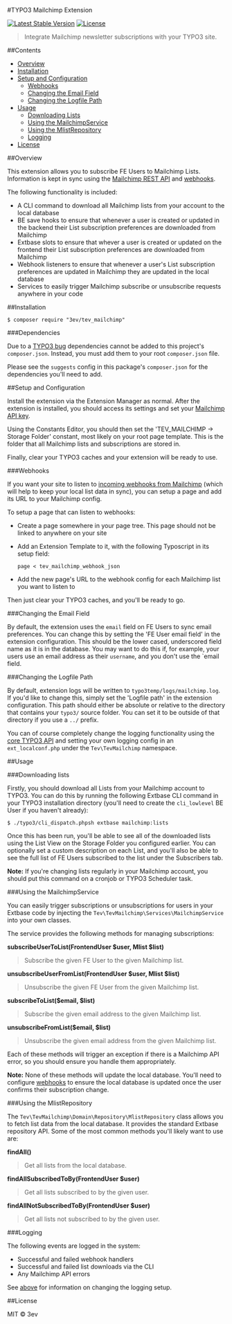#TYPO3 Mailchimp Extension

[![Latest Stable Version](https://poser.pugx.org/3ev/tev_mailchimp/version)](https://packagist.org/packages/3ev/tev_mailchimp) [![License](https://poser.pugx.org/3ev/tev_mailchimp/license)](https://packagist.org/packages/3ev/tev_mailchimp)

> Integrate Mailchimp newsletter subscriptions with your TYPO3 site.

##Contents

* [Overview](#overview)
* [Installation](#installation)
* [Setup and Configuration](#setup-and-configuration)
    * [Webhooks](#webhooks)
    * [Changing the Email Field](#changing-the-email-field)
    * [Changing the Logfile Path](#changing-the-logfile-path)
* [Usage](#usage)
    * [Downloading Lists](#downloading-lists)
    * [Using the MailchimpService](#using-the-mailchimpservice)
    * [Using the MlistRepository](#using-the-mlistrepository)
    * [Logging](#logging)
* [License](#license)

##Overview

This extension allows you to subscribe FE Users to Mailchimp Lists. Information
is kept in sync using the [Mailchimp REST API](http://kb.mailchimp.com/api/) and
[webhooks](https://apidocs.mailchimp.com/webhooks/).

The following functionality is included:

* A CLI command to download all Mailchimp lists from your account to the local
database
* BE save hooks to ensure that whenever a user is created or updated in the backend
their List subscription preferences are downloaded from Mailchimp
* Extbase slots to ensure that whever a user is created or updated on the frontend
their List subscription preferences are downloaded from Mailchimp
* Webhook listeners to ensure that whenever a user's List subscription preferences
are updated in Mailchimp they are updated in the local database
* Services to easily trigger Mailchimp subscribe or unsubscribe requests anywhere
in your code

##Installation

```
$ composer require "3ev/tev_mailchimp"
```

###Dependencies

Due to a [TYPO3 bug](https://forge.typo3.org/issues/54491) dependencies cannot
be added to this project's `composer.json`. Instead, you must add them to your
root `composer.json` file.

Please see the `suggests` config in this package's `composer.json` for the
dependencies you'll need to add.

##Setup and Configuration

Install the extension via the Extension Manager as normal. After the extension
is installed, you should access its settings and set your [Mailchimp API key](http://kb.mailchimp.com/accounts/management/about-api-keys).

Using the Constants Editor, you should then set the 'TEV_MAILCHIMP -> Storage Folder'
constant, most likely on your root page template. This is the folder that all
Mailchimp lists and subscriptions are stored in.

Finally, clear your TYPO3 caches and your extension will be ready to use.

###Webhooks

If you want your site to listen to [incoming webhooks from Mailchimp](https://apidocs.mailchimp.com/webhooks/)
(which will help to keep your local list data in sync), you can setup a page
and add its URL to your Mailchimp config.

To setup a page that can listen to webhooks:

* Create a page somewhere in your page tree. This page should not be linked to
anywhere on your site
* Add an Extension Template to it, with the following Typoscript in its setup field:

    ```
    page < tev_mailchimp_webhook_json
    ```
* Add the new page's URL to the webhook config for each Mailchimp list you want
to listen to

Then just clear your TYPO3 caches, and you'll be ready to go.

###Changing the Email Field

By default, the extension uses the `email` field on FE Users to sync email
preferences. You can change this by setting the 'FE User email field' in the
extension configuration. This should be the lower cased, underscored field name
as it is in the database. You may want to do this if, for example, your users
use an email address as their `username`, and you don't use the `email field.

###Changing the Logfile Path

By default, extension logs will be written to `typo3temp/logs/mailchimp.log`. If
you'd like to change this, simply set the 'Logfile path' in the extension
configuration. This path should either be absolute or relative to the directory
that contains your `typo3/` source folder. You can set it to be outside of that
directory if you use a `../` prefix.

You can of course completely change the logging functionality using the
[core TYPO3 API](https://docs.typo3.org/typo3cms/CoreApiReference/ApiOverview/Logging/Configuration/Index.html)
and setting your own logging config in an `ext_localconf.php` under the
`Tev\TevMailchimp` namespace.

##Usage

###Downloading lists

Firstly, you should download all Lists from your Mailchimp account to TYPO3. You
can do this by running the following Extbase CLI command in your TYPO3 installation
directory (you'll need to create the `cli_lowlevel` BE User if you haven't already):

```
$ ./typo3/cli_dispatch.phpsh extbase mailchimp:lists
```

Once this has been run, you'll be able to see all of the downloaded lists using
the List View on the Storage Folder you configured earlier. You can optionally
set a custom description on each List, and you'll also be able to see the full
list of FE Users subscribed to the list under the Subscribers tab.

**Note:** If you're changing lists regularly in your Mailchimp account, you should
put this command on a cronjob or TYPO3 Scheduler task.

###Using the MailchimpService

You can easily trigger subscriptions or unsubscriptions for users in your Extbase
code by injecting the `Tev\TevMailchimp\Services\MailchimpService` into your own
classes.

The service provides the following methods for managing subscriptions:

**subscribeUserToList(FrontendUser $user, Mlist $list)**

> Subscribe the given FE User to the given Mailchimp list.

**unsubscribeUserFromList(FrontendUser $user, Mlist $list)**

> Unsubscribe the given FE User from the given Mailchimp list.

**subscribeToList($email, $list)**

> Subscribe the given email address to the given Mailchimp list.

**unsubscribeFromList($email, $list)**

> Unsubscribe the given email address from the given Mailchimp list.

Each of these methods will trigger an exception if there is a Mailchimp API error,
so you should ensure you handle them appropriately.

**Note:** None of these methods will update the local database. You'll need to
configure [webhooks](#webhooks) to ensure the local database is updated once the user confirms
their subscription change.

###Using the MlistRepository

The `Tev\TevMailchimp\Domain\Repository\MlistRepository` class allows you to fetch
list data from the local database. It provides the standard Extbase repository
API. Some of the most common methods you'll likely want to use are:

**findAll()**

> Get all lists from the local database.

**findAllSubscribedToBy(FrontendUser $user)**

> Get all lists subscribed to by the given user.

**findAllNotSubscribedToBy(FrontendUser $user)**

> Get all lists not subscribed to by the given user.

###Logging

The following events are logged in the system:

* Successful and failed webhook handlers
* Successful and failed list downloads via the CLI
* Any Mailchimp API errors

See [above](#changing-the-logfile-path) for information on changing the logging
setup.

##License

MIT © 3ev
